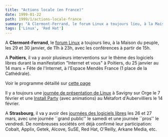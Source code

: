```yaml
---
title: "Actions locale (en France)"
date: 1999-01-22
path: 1999/1/actions-locale-france
summary: "A Clermont-Ferrand, le forum Linux a toujours lieu, à la Maison du peuple, les 29 et 30 janvier, de 11h à 23h, avec les conférences à partir de 15h."
tags: ['Linux', 'Red Hat']
---
```


<P>
A <B>Clermont-Ferrand</B>, le <A HREF="http://www.chez.com/linuxarverne/forum.htm">forum Linux</A> a toujours lieu, à la Maison du peuple, les 29 et 30 janvier,
de 11h à 23h, avec les conférences à partir de 15h.
</P>

<P>
A <B>Poitiers</B>, il va y avoir plusieurs interventions sur le thème des
logiciels libres durant la manifestation
"Internet et vous" à Poitiers, du 25 janvier au 14 mars + Fête de l'Internet,
à l'Espace Mendès France (1 place de la Cathédrale).
</P>

<P>
Voir le programme détaillé sur <A HREF="http://www.linux-center.org/articles/9901/poitiers.html">cette page</A>
</P>

<P>
Il y a toujours une <A HREF="http://www.planete.net/~rstep/banquise/">journée de
présentation de Linux</A> à Savigny sur Orge le 7 février et une <A HREF="http://www.eleves.ens.fr:8080/home/landau/Parinux/IP_14-02-1999.html">Install
Party</A> (avec animations) au Métafort d'Aubervilliers le 14 février.
</P>

<P>
A <B>Strasbourg</B>, il va y avoir des <A HREF="http://tux.u-strasbg.fr/JL2/">journées des logiciels libres</A>
les 26 et 27 mars, avec une journée ``grand public'' le samedi et une
journée ``pros'' le vendredi. De nombreuses sociétés ont déjà confirmé
leur participation: Cobalt, Applix, Getek, Alcove, SuSE, Red Hat, O'Reilly,
Arkane Media, etc.
</P>


